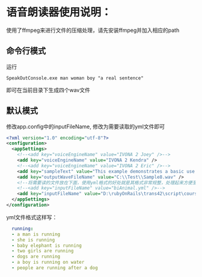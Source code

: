 # 语音朗读器使用说明：
使用了ffmpeg来进行文件的压缩处理，请先安装ffmpeg并加入相应的path


## 命令行模式
运行
```
SpeakOutConsole.exe man woman boy "a real sentence"
```
即可在当前目录下生成四个wav文件

## 默认模式
修改app.config中的inputFileName, 修改为需要读取的yml文件即可
```xml
<?xml version="1.0" encoding="utf-8"?>
<configuration>
  <appSettings>
    <!--<add key="voiceEngineName" value="IVONA 2 Joey" />-->
    <add key="voiceEngineName" value="IVONA 2 Kendra" />
    <!--<add key="voiceEngineName" value="IVONA 2 Eric" />-->
    <add key="sampleText" value="This example demonstrates a basic use of Speech Synthesizer, can you read a long sentences?" />
    <add key="outputWaveFileName" value="C:\\Test\\Sample8.wav" />
    <!--将需要读的文件放在下面，使用yml格式的好处就是其格式非常规整，处理起来方便至极-->
    <!--<add key="inputFileName" value="biAnimal.yml" />-->
    <add key="inputFileName" value="D:\rubyOnRails\trans42\script\courses\biAnimal.yml" />
  </appSettings>
</configuration>
```
yml文件格式这样写：
```yaml
  running:
  - a man is running
  - she is running
  - baby elephant is running
  - two girls are running
  - dogs are running
  - a boy is running on water
  - people are running after a dog
```
